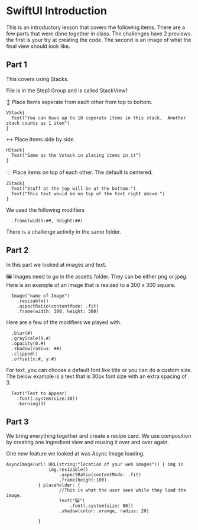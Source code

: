# SwiftUI Introduction

This is an introductory lesson that covers the following items. There are a few parts that were done together in class.  The challenges have 2 previews. the first is your try at creating the code.  The second is an image of what the final view should look like. 

## Part 1 

This covers using Stacks. 

File is in the Step1 Group and is called StackView1

↕️ Place Items seperate from each other from top to bottom.
```
VStack{
  Text("You can have up to 10 seperate items in this stack,  Another stack counts as 1 item")
}
```

↔️ Place Items side by side. 
```
HStack{
  Text("Same as the Vstack in placing items in it")
}
```

⿻ Place items on top of each other.  The default is centered. 
```
ZStack{
  Text("Stuff at the top will be at the bottom.")
  Text("This text would be on top of the text right above.")
}
```

We used the following modifiers 

```
  .frame(width:##, height:##)
```

There is a challenge activity in the same folder. 

## Part 2 
In this part we looked at images and text. 

🖼️ Images need to go in the assetts folder.  They can be either png or jpeg.  
Here is an example of an image that is resized to a 300 x 300 square. 
```
  Image("name of Image")
    .resizable()
    .aspectRatio(contentMode: .fit)
    .frame(width: 300, height: 300)
```

Here are a few of the modifiers we played with. 
```
  .blur(#)
  .grayScale(0.#)
  .opacity(0.#)
  .shadow(radius: ##)
  .clipped()
  .offset(x:#, y:#)
```

For text, you can choose a default font like title or you can do a custom size. The below example is a text that is 30px font size with an extra spacing of 3. 

```
  Text("Text to Appear)
    .font(.system(size:30))
    .kerning(3)
```

## Part 3 
We bring everything together and create a recipe card.  We use composition by creating one ingredient view and reusing it over and over again.  

One new feature we looked at was Async Image loading. 

```
AsyncImage(url: URL(string:"location of your web images")) { img in
                img.resizable()
                    .aspectRatio(contentMode: .fit)
                    .frame(height:100)
            } placeholder: {
                    //This is what the user sees while they load the image. 
                    Text("😸")
                        .font(.system(size: 80))
                    .shadow(color:.orange, radius: 20)
                    
            }
            
```
